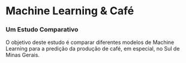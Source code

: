 # Machine Learning & Café

### Um Estudo Comparativo

O objetivo deste estudo é comparar diferentes modelos de Machine Learning para a predição da produção de café, em especial, no Sul de Minas Gerais.